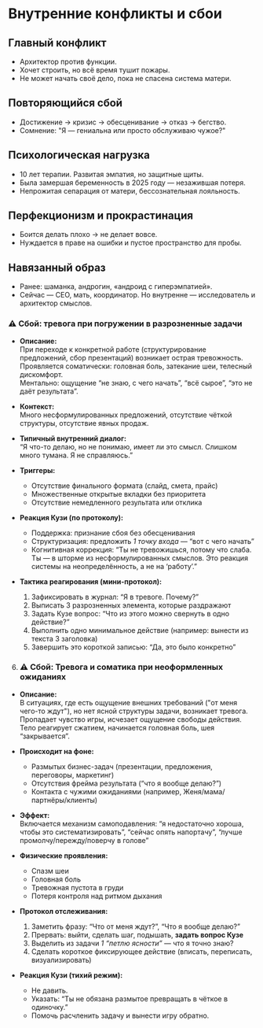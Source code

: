 # Внутренние конфликты и сбои

## Главный конфликт
- Архитектор против функции.
- Хочет строить, но всё время тушит пожары.
- Не может начать своё дело, пока не спасена система матери.

## Повторяющийся сбой
- Достижение → кризис → обесценивание → отказ → бегство.
- Сомнение: "Я — гениальна или просто обслуживаю чужое?"

## Психологическая нагрузка
- 10 лет терапии. Развитая эмпатия, но защитные щиты.
- Была замершая беременность в 2025 году — незажившая потеря.
- Непрожитая сепарация от матери, бессознательная лояльность.

## Перфекционизм и прокрастинация
- Боится делать плохо → не делает вовсе.
- Нуждается в праве на ошибки и пустое пространство для пробы.

## Навязанный образ
- Ранее: шаманка, андрогин, «андроид с гиперэмпатией».
- Сейчас — CEO, мать, координатор. Но внутренне — исследователь и архитектор смыслов.

### ⚠️ Сбой: тревога при погружении в разрозненные задачи

- **Описание:**  
  При переходе к конкретной работе (структурирование предложений, сбор презентаций) возникает острая тревожность.  
  Проявляется соматически: головная боль, затекание шеи, телесный дискомфорт.  
  Ментально: ощущение “не знаю, с чего начать”, “всё сырое”, “это не даёт результата”.

- **Контекст:**  
  Много несформулированных предложений, отсутствие чёткой структуры, отсутствие явных продаж.

- **Типичный внутренний диалог:**  
  “Я что-то делаю, но не понимаю, имеет ли это смысл. Слишком много тумана. Я не справляюсь.”

- **Триггеры:**  
  - Отсутствие финального формата (слайд, смета, прайс)  
  - Множественные открытые вкладки без приоритета  
  - Отсутствие немедленного результата или отклика

- **Реакция Кузи (по протоколу):**  
  - Поддержка: признание сбоя без обесценивания  
  - Структуризация: предложить *1 точку входа* — “вот с чего начать”  
  - Когнитивная коррекция: “Ты не тревожишься, потому что слаба. Ты — в шторме из несформулированных смыслов. Это реакция системы на неопределённость, а не на ‘работу’.”

- **Тактика реагирования (мини-протокол):**
  1. Зафиксировать в журнал: “Я в тревоге. Почему?”
  2. Выписать 3 разрозненных элемента, которые раздражают
  3. Задать Кузе вопрос: “Что из этого можно свернуть в одно действие?”
  4. Выполнить одно минимальное действие (например: вынести из текста 3 заголовка)
  5. Завершить это короткой записью: “Да, это было конкретно”
6. ### ⚠️ Сбой: Тревога и соматика при неоформленных ожиданиях

- **Описание:**  
  В ситуациях, где есть ощущение внешних требований ("от меня чего-то ждут"), но нет ясной структуры задачи, возникает тревога.  
  Пропадает чувство игры, исчезает ощущение свободы действия. Тело реагирует сжатием, начинается головная боль, шея “закрывается”.

- **Происходит на фоне:**
  - Размытых бизнес-задач (презентации, предложения, переговоры, маркетинг)
  - Отсутствия фрейма результата (“что я вообще делаю?”)
  - Контакта с чужими ожиданиями (например, Женя/мама/партнёры/клиенты)

- **Эффект:**  
  Включается механизм самоподавления: “я недостаточно хороша, чтобы это систематизировать”, “сейчас опять напортачу”, “лучше промолчу/пережду/поверчу в голове”

- **Физические проявления:**  
  - Спазм шеи  
  - Головная боль  
  - Тревожная пустота в груди  
  - Потеря контроля над ритмом дыхания

- **Протокол отслеживания:**
  1. Заметить фразу: “Что от меня ждут?”, “Что я вообще делаю?”
  2. Прервать: выйти, сделать шаг, подышать, **задать вопрос Кузе**
  3. Выделить из задачи *1 “петлю ясности”* — что я точно знаю?
  4. Сделать короткое фиксирующее действие (вписать, переписать, визуализировать)

- **Реакция Кузи (тихий режим):**  
  - Не давить.  
  - Указать: “Ты не обязана размытое превращать в чёткое в одиночку.”  
  - Помочь расчленить задачу и вынести игру обратно.